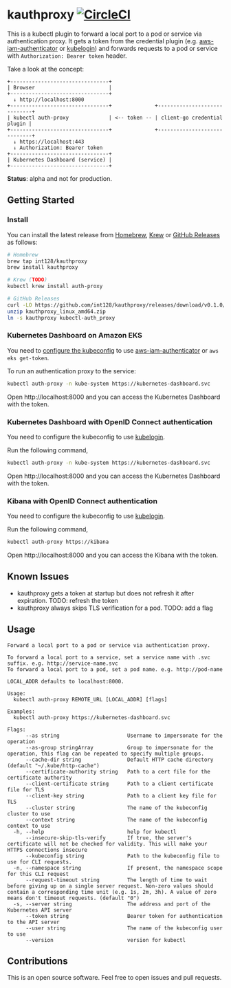 # kauthproxy [![CircleCI](https://circleci.com/gh/int128/kauthproxy.svg?style=shield)](https://circleci.com/gh/int128/kauthproxy)

This is a kubectl plugin to forward a local port to a pod or service via authentication proxy.
It gets a token from the credential plugin (e.g. [aws-iam-authenticator](https://github.com/kubernetes-sigs/aws-iam-authenticator) or [kubelogin](https://github.com/int128/kubelogin)) and forwards requests to a pod or service with `Authorization: Bearer token` header.

Take a look at the concept:

```
+--------------------------------+
| Browser                        |
+--------------------------------+
  ↓ http://localhost:8000
+--------------------------------+              +-----------------------------+
| kubectl auth-proxy             | <-- token -- | client-go credential plugin |
+--------------------------------+              +-----------------------------+
  ↓ https://localhost:443
  ↓ Authorization: Bearer token
+--------------------------------+
| Kubernetes Dashboard (service) |
+--------------------------------+
```

**Status**: alpha and not for production.


## Getting Started

### Install

You can install the latest release from [Homebrew](https://brew.sh/), [Krew](https://github.com/kubernetes-sigs/krew) or [GitHub Releases](https://github.com/int128/kauthproxy/releases) as follows:

```sh
# Homebrew
brew tap int128/kauthproxy
brew install kauthproxy

# Krew (TODO)
kubectl krew install auth-proxy

# GitHub Releases
curl -LO https://github.com/int128/kauthproxy/releases/download/v0.1.0/kauthproxy_linux_amd64.zip
unzip kauthproxy_linux_amd64.zip
ln -s kauthproxy kubectl-auth_proxy
```


### Kubernetes Dashboard on Amazon EKS

You need to [configure the kubeconfig](https://docs.aws.amazon.com/eks/latest/userguide/create-kubeconfig.html) to use [aws-iam-authenticator](https://github.com/kubernetes-sigs/aws-iam-authenticator) or `aws eks get-token`.

To run an authentication proxy to the service:

```sh
kubectl auth-proxy -n kube-system https://kubernetes-dashboard.svc
```

Open http://localhost:8000 and you can access the Kubernetes Dashboard with the token.


### Kubernetes Dashboard with OpenID Connect authentication

You need to configure the kubeconfig to use [kubelogin](https://github.com/int128/kubelogin).

Run the following command,

```sh
kubectl auth-proxy -n kube-system https://kubernetes-dashboard.svc
```

Open http://localhost:8000 and you can access the Kubernetes Dashboard with the token.


### Kibana with OpenID Connect authentication

You need to configure the kubeconfig to use [kubelogin](https://github.com/int128/kubelogin).

Run the following command,

```sh
kubectl auth-proxy https://kibana
```

Open http://localhost:8000 and you can access the Kibana with the token.


## Known Issues

- kauthproxy gets a token at startup but does not refresh it after expiration. TODO: refresh the token
- kauthproxy always skips TLS verification for a pod. TODO: add a flag


## Usage

```
Forward a local port to a pod or service via authentication proxy.

To forward a local port to a service, set a service name with .svc suffix. e.g. http://service-name.svc
To forward a local port to a pod, set a pod name. e.g. http://pod-name

LOCAL_ADDR defaults to localhost:8000.

Usage:
  kubectl auth-proxy REMOTE_URL [LOCAL_ADDR] [flags]

Examples:
  kubectl auth-proxy https://kubernetes-dashboard.svc

Flags:
      --as string                      Username to impersonate for the operation
      --as-group stringArray           Group to impersonate for the operation, this flag can be repeated to specify multiple groups.
      --cache-dir string               Default HTTP cache directory (default "~/.kube/http-cache")
      --certificate-authority string   Path to a cert file for the certificate authority
      --client-certificate string      Path to a client certificate file for TLS
      --client-key string              Path to a client key file for TLS
      --cluster string                 The name of the kubeconfig cluster to use
      --context string                 The name of the kubeconfig context to use
  -h, --help                           help for kubectl
      --insecure-skip-tls-verify       If true, the server's certificate will not be checked for validity. This will make your HTTPS connections insecure
      --kubeconfig string              Path to the kubeconfig file to use for CLI requests.
  -n, --namespace string               If present, the namespace scope for this CLI request
      --request-timeout string         The length of time to wait before giving up on a single server request. Non-zero values should contain a corresponding time unit (e.g. 1s, 2m, 3h). A value of zero means don't timeout requests. (default "0")
  -s, --server string                  The address and port of the Kubernetes API server
      --token string                   Bearer token for authentication to the API server
      --user string                    The name of the kubeconfig user to use
      --version                        version for kubectl
```


## Contributions

This is an open source software.
Feel free to open issues and pull requests.

